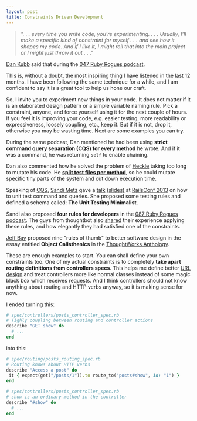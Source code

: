 ```yaml
---
layout: post
title: Constraints Driven Development
---
```


> _". . . every time you write code, you’re experimenting. . . .
> Usually, I’ll make a specific kind of constraint for myself . . . and
> see how it shapes my code. And if I like it, I might roll that into
> the main project or I might just throw it out . . ."_

[Dan Kubb](https://twitter.com/dkubb) said that during the [047 Ruby
Rogues podcast](http://rubyrogues.com/047-rr-coding-disciplines/).

This is, without a doubt, the most inspiring thing I have listened in
the last 12 months. I have been following the same technique for a
while, and I am confident to say it is a great tool to help us hone
our craft.

So, I invite you to experiment new things in your code. It does not
matter if it is an elaborated design pattern or a simple variable
naming rule. Pick a constraint, anyone, and force yourself using it for
the next couple of hours. If you feel it is improving your code, e.g.
easier testing, more readability or expressiveness, loosely coupling,
etc., keep it. But if it is not, drop it, otherwise you may be
wasting time. Next are some examples you can try.

During the same podcast, Dan mentioned he had been using __strict
command query separation (CQS) for every method__ he wrote. And if it
was a command, he was returning `self` to enable chaining.

Dan also commented how he solved the problem of
[Heckle](https://github.com/seattlerb/heckle) taking too long to mutate
his code. He [__split test files per
method__](https://github.com/dkubb/axiom/blob/41991aa4e97baba55dee144ea1aa98ed57d4b2d1/spec/unit/axiom/relation/class_methods/coerce_spec.rb),
so he could mutate specific tiny parts of the system and cut down
execution time.

Speaking of
[CQS](http://en.wikipedia.org/wiki/Command%E2%80%93query_separation),
[Sandi Metz](https://twitter.com/sandimetz) gave a [talk](http://www.justin.tv/confreaks/c/2247122)
[(slides)](https://speakerdeck.com/skmetz/magic-tricks-of-testing-railsconf)
at [RailsConf 2013](http://www.railsconf.com) on how to unit test
command and queries. She proposed some testing rules and defined a
schema called: __The Unit Testing Minimalist__.

Sandi also proposed __four rules for developers__ in the [087 Ruby Rogues
podcast](http://rubyrogues.com/087-rr-book-clubpractical-object-oriented-design-in-ruby-with-sandi-metz/).
The guys from thoughtbot also
[shared](http://robots.thoughtbot.com/post/50655960596/sandi-metz-rules-for-developers)
their experience applying these rules, and how elegantly they had satisfied
one of the constraints.

[Jeff Bay](http://www.xpteam.com) proposed nine "rules of thumb" to
better software design in the essay entitled __Object Calisthenics__ in
the [ThoughtWorks
Anthology](http://pragprog.com/book/twa/thoughtworks-anthology).

These are enough examples to start. You <del>can</del> shall
define your own constraints too. One of my actual constraints is to
completely __take apart routing definitions from controllers specs__.
This helps me define better [URL
design](http://warpspire.com/posts/url-design/) and treat
controllers more like normal classes instead of some magic black box
which receives requests. And I think controllers should not know
anything about routing and HTTP verbs anyway, so it is making sense for
now.

I ended turning this:

```ruby
# spec/controllers/posts_controller_spec.rb
# Tighly coupling between routing and controller actions
describe "GET show" do
  # ...
end
```

into this:

```ruby
# spec/routing/posts_routing_spec.rb
# Routing knows about HTTP verbs
describe "Access a post" do
 it { expect(get("/posts/1")).to route_to("posts#show", id: "1") }
end

# spec/controllers/posts_controller_spec.rb
# show is an ordinary method in the controller
describe "#show" do
  # ...
end
```

